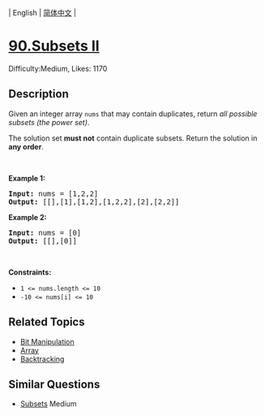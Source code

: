 
| English | [简体中文](problem_zh.md) |

# [90.Subsets II](https://leetcode.com/problems/subsets-ii/)
Difficulty:Medium, Likes: 1170

## Description

<p>Given an integer array <code>nums</code> that may contain duplicates, return <em>all possible</em> <span data-keyword="subset"><em>subsets</em></span><em> (the power set)</em>.</p>

<p>The solution set <strong>must not</strong> contain duplicate subsets. Return the solution in <strong>any order</strong>.</p>

<p>&nbsp;</p>
<p><strong class="example">Example 1:</strong></p>
<pre><strong>Input:</strong> nums = [1,2,2]
<strong>Output:</strong> [[],[1],[1,2],[1,2,2],[2],[2,2]]
</pre><p><strong class="example">Example 2:</strong></p>
<pre><strong>Input:</strong> nums = [0]
<strong>Output:</strong> [[],[0]]
</pre>
<p>&nbsp;</p>
<p><strong>Constraints:</strong></p>

<ul>
	<li><code>1 &lt;= nums.length &lt;= 10</code></li>
	<li><code>-10 &lt;= nums[i] &lt;= 10</code></li>
</ul>


## Related Topics

- [Bit Manipulation](https://leetcode.com/tag/bit-manipulation/)
- [Array](https://leetcode.com/tag/array/)
- [Backtracking](https://leetcode.com/tag/backtracking/)

## Similar Questions

- [Subsets](../subsets/README_EN.md) Medium 

